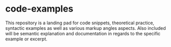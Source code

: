 # code-examples
This repository is a landing pad for code snippets, theoretical practice, syntactic examples as well as various markup angles aspects.  Also included will be semantic explanation and documentation in regards to the specific example or excerpt.

